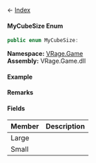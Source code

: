 ← [Index](Api-Index)

#### MyCubeSize Enum

```csharp
public enum MyCubeSize: 
```

**Namespace:** [VRage.Game](VRage.Game)  
**Assembly:** VRage.Game.dll

#### Example

#### Remarks

#### Fields

|Member|Description|
|---|---|
|Large||
|Small||

